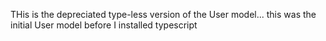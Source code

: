 THis is the depreciated type-less version of the User model...
this was the initial User model before I installed typescript